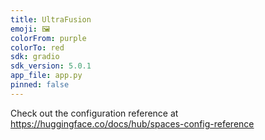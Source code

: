 ```yaml
---
title: UltraFusion
emoji: 🖼
colorFrom: purple
colorTo: red
sdk: gradio
sdk_version: 5.0.1
app_file: app.py
pinned: false
---
```


Check out the configuration reference at https://huggingface.co/docs/hub/spaces-config-reference